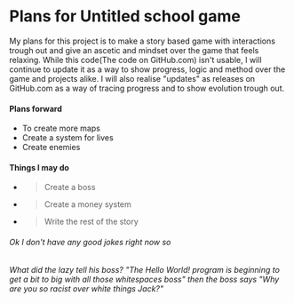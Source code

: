# Plans for Untitled school game
My plans for this project is to make a story based game with interactions trough out and give an ascetic and mindset over the game that feels relaxing.
While this code(The code on GitHub.com) isn't usable, I will continue to update it as a way to show progress, logic and method over the game and projects alike.
I will also realise "updates" as releases on GitHub.com as a way of tracing progress and to show evolution trough out.
 
#### Plans forward
-  To create more maps
-  Create a system for lives
-  Create enemies 

#### Things I may do
- > Create a boss
- > Create a money system 
- > Write the rest of the story 


###### Ok I don't have any good jokes right now so
###### What did the lazy tell his boss? "The Hello World! program is beginning to get a bit to big with all those whitespaces boss" then the boss says "Why are you so racist over white things Jack?"

